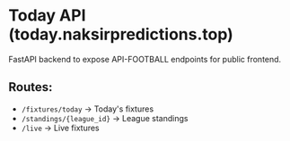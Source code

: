 # Today API (today.naksirpredictions.top)

FastAPI backend to expose API-FOOTBALL endpoints for public frontend.

## Routes:

- `/fixtures/today` → Today's fixtures
- `/standings/{league_id}` → League standings
- `/live` → Live fixtures
